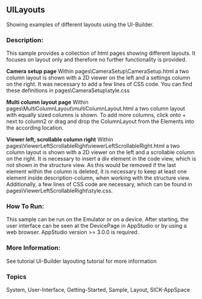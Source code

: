## UILayouts
Showing examples of different layouts using the UI-Builder.

### Description:
This sample provides a collection of html pages showing different layouts. 
It focuses on layout only and therefore no further functionality is provided.

**Camera setup page**
Within pages\CameraSetup\CameraSetup.html a two column layout is shown with a 2D viewer on the left and a settings column on the right. 
It was necessary to add a few lines of CSS code. You can find these definitions in pages\CameraSetup\style.css

**Multi column layout page**
Within pages\MultiColumnLayout\multiColumnLayout.html a two column layout with equally sized columns is shown. To add more columns, click onto + next to column2 or drag and drop the ColumnLayout from the Elements into the according location.

**Viewer left, scrollable column right**
Within pages\ViewerLeftScrollableRight\viewerLeftScrollableRight.html a two column layout is shown with a 2D viewer on the left and a scrollable column on the right. It is necessary to insert a div element in the code view, which is not shown in the structure view. As this would be removed if the last element within the column is deleted, it is necessary to keep at least one element inside description-column, when working with the structure view.
Additionally, a few lines of CSS code are necessary, which can be found in pages\ViewerLeftScrollableRight\style.css.

### How To Run:
This sample can be run on the Emulator or on a device. 
After starting, the user interface can be seen at the DevicePage in AppStudio or by using a web browser.
AppStudio version >= 3.0.0 is required.

### More Information:
See tutorial UI-Builder layouting tutorial for more information

### Topics
System, User-Interface, Getting-Started, Sample, Layout, SICK-AppSpace
